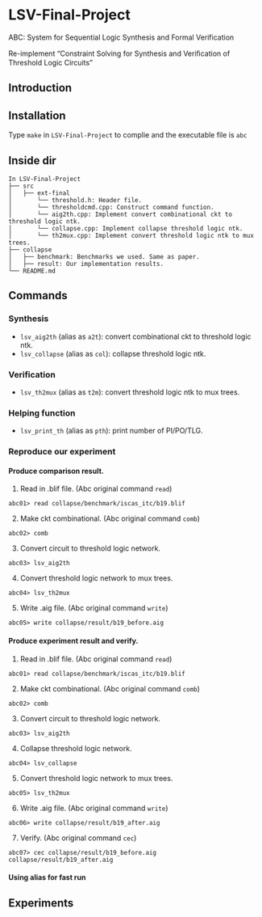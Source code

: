 # LSV-Final-Project
ABC: System for Sequential Logic Synthesis and Formal Verification

Re-implement “Constraint Solving for Synthesis and Veriﬁcation of Threshold Logic Circuits”


## Introduction


## Installation
Type `make` in `LSV-Final-Project` to complie and the executable file is `abc`

## Inside dir
```
In LSV-Final-Project  
├── src
│   ├── ext-final
│       └── threshold.h: Header file. 
│       └── thresholdcmd.cpp: Construct command function.  
│       └── aig2th.cpp: Implement convert combinational ckt to threshold logic ntk. 
│       └── collapse.cpp: Implement collapse threshold logic ntk.
│       └── th2mux.cpp: Implement convert threshold logic ntk to mux trees.  
├── collapse
│   ├── benchmark: Benchmarks we used. Same as paper.
│   ├── result: Our implementation results.
└── README.md
```

## Commands

### Synthesis
- `lsv_aig2th` (alias as `a2t`): convert combinational ckt to threshold logic ntk.
- `lsv_collapse` (alias as `col`): collapse threshold logic ntk.
### Verification
- `lsv_th2mux`  (alias as `t2m`): convert threshold logic ntk to mux trees.
### Helping function
- `lsv_print_th` (alias as `pth`): print number of PI/PO/TLG.

### Reproduce our experiment
#### Produce comparison result.
1. Read in .blif file. (Abc original command `read`)
```
abc01> read collapse/benchmark/iscas_itc/b19.blif
```
2. Make ckt combinational. (Abc original command `comb`)
```
abc02> comb
```
3. Convert circuit to threshold logic network.
```
abc03> lsv_aig2th
```
4. Convert threshold logic network to mux trees. 
```
abc04> lsv_th2mux
```
5. Write .aig file. (Abc original command `write`)
```
abc05> write collapse/result/b19_before.aig
```

#### Produce experiment result and verify.
1. Read in .blif file. (Abc original command `read`)
```
abc01> read collapse/benchmark/iscas_itc/b19.blif
```
2. Make ckt combinational. (Abc original command `comb`)
```
abc02> comb
```
3. Convert circuit to threshold logic network.
```
abc03> lsv_aig2th
```
4. Collapse threshold logic network. 
```
abc04> lsv_collapse
```
5. Convert threshold logic network to mux trees. 
```
abc05> lsv_th2mux
```
6. Write .aig file. (Abc original command `write`)
```
abc06> write collapse/result/b19_after.aig
```
7. Verify. (Abc original command `cec`)
```
abc07> cec collapse/result/b19_before.aig collapse/result/b19_after.aig
```
#### Using alias for fast run 

## Experiments


